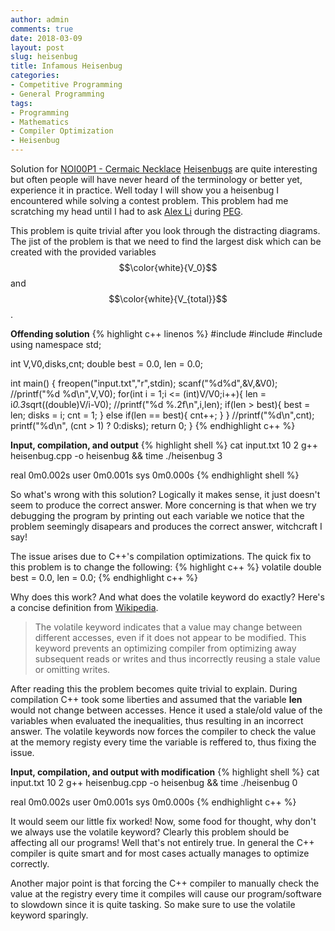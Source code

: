 ```yaml
---
author: admin
comments: true
date: 2018-03-09
layout: post
slug: heisenbug 
title: Infamous Heisenbug 
categories:
- Competitive Programming
- General Programming
tags:
- Programming
- Mathematics 
- Compiler Optimization 
- Heisenbug 
---
```

<script src='https://cdn.mathjax.org/mathjax/latest/MathJax.js?config=TeX-AMS-MML_HTMLorMML'></script>

Solution for [NOI00P1 - Cermaic Necklace](http://wcipeg.com/problem/noi00p1) 
[Heisenbugs](https://en.wikipedia.org/wiki/Heisenbug) are quite interesting but often people will have never heard of the terminology or better yet, experience it in practice.  Well today I will show you a heisenbug I encountered while solving a contest problem. This problem had me scratching my head until I had to ask [Alex Li](http://alexli.ca) during [PEG](https://en.wikipedia.org/wiki/Woburn_Collegiate_Institute#Programming_Enrichment_Group_.28PEG.29).  

This problem is quite trivial after you look through the distracting diagrams. The jist of the problem is that we need to find the largest disk which can be created with the provided variables $$\color{white}{V_0}$$ and $$\color{white}{V_{total}}$$. 

**Offending solution**
{% highlight c++ linenos %}
#include <iostream>
#include <cstdio>
#include <cmath>
using namespace std;

int V,V0,disks,cnt;
double best = 0.0, len = 0.0;

int main() {
    freopen("input.txt","r",stdin);
    scanf("%d%d",&V,&V0);
    //printf("%d %d\n",V,V0);
    for(int i = 1;i <= (int)V/V0;i++){
        len = i*0.3*sqrt((double)V/i-V0);
        //printf("%d %.2f\n",i,len);
        if(len > best){
            best  = len;
            disks = i;
            cnt   = 1;
        }
        else if(len == best){
            cnt++;
        }
    }
    //printf("%d\n",cnt);
    printf("%d\n", (cnt > 1) ? 0:disks);
    return 0;
}
{% endhighlight c++ %}

**Input, compilation, and output**
{% highlight shell %}
cat input.txt
10
2
g++ heisenbug.cpp -o heisenbug && time ./heisenbug
3

real    0m0.002s
user    0m0.001s
sys     0m0.000s
{% endhighlight shell %}


So what's wrong with this solution? Logically it makes sense, it just doesn't seem to produce the correct answer. More concerning is that when we try debugging the program by printing out each variable we notice that the problem seemingly disapears and produces the correct answer, witchcraft I say! 

The issue arises due to C++'s compilation optimizations. The quick fix to this problem is to change the following: 
{% highlight c++ %}
volatile double best = 0.0, len = 0.0;
{% endhighlight c++ %}

Why does this work? And what does the volatile keyword do exactly? Here's a concise definition from [Wikipedia](https://en.wikipedia.org/wiki/Volatile_(computer_programming)).

> The volatile keyword indicates that a value may change between different accesses, even if it does not appear to be modified. This keyword prevents an optimizing compiler from optimizing away subsequent reads or writes and thus incorrectly reusing a stale value or omitting writes.

After reading this the problem becomes quite trivial to explain. During compilation C++ took some liberties and assumed that the variable **len** would not change between accesses. Hence it used a stale/old value of the variables when evaluated the inequalities, thus resulting in an incorrect answer. The volatile keywords now forces the compiler to check the value at the memory registy every time the variable is reffered to, thus fixing the issue.

**Input, compilation, and output with modification**
{% highlight shell %}
cat input.txt
10
2
g++ heisenbug.cpp -o heisenbug && time ./heisenbug
0

real    0m0.002s
user    0m0.001s
sys     0m0.000s
{% endhighlight c++ %}

It would seem our little fix worked! Now, some food for thought, why don't we always use the volatile keyword? Clearly this problem should be affecting all our programs! Well that's not entirely true. In general the C++ compiler is quite smart and for most cases actually manages to optimize correctly.

Another major point is that forcing the C++ compiler to manually check the value at the registry every time it compiles will cause our program/software to slowdown since it is quite tasking. So make sure to use the volatile keyword sparingly. 
